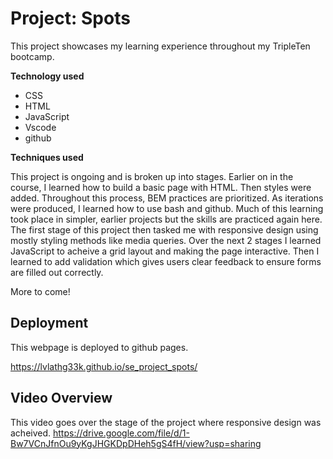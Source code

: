 # Project: Spots

This project showcases my learning experience throughout my TripleTen bootcamp.

**Technology used**

- CSS
- HTML
- JavaScript
- Vscode
- github

**Techniques used**

This project is ongoing and is broken up into stages. Earlier on in the course, I learned how to build a basic page with HTML. Then styles were added. Throughout this process, BEM practices are prioritized. As iterations were produced, I learned how to use bash and github. Much of this learning took place in simpler, earlier projects but the skills are practiced again here. The first stage of this project then tasked me with responsive design using mostly styling methods like media queries. Over the next 2 stages I learned JavaScript to acheive a grid layout and making the page interactive. Then I learned to add validation which gives users clear feedback to ensure forms are filled out correctly.

More to come!

## Deployment

This webpage is deployed to github pages.

https://lvlathg33k.github.io/se_project_spots/

## Video Overview

This video goes over the stage of the project where responsive design was acheived.
https://drive.google.com/file/d/1-Bw7VCnJfnOu9yKgJHGKDpDHeh5gS4fH/view?usp=sharing
